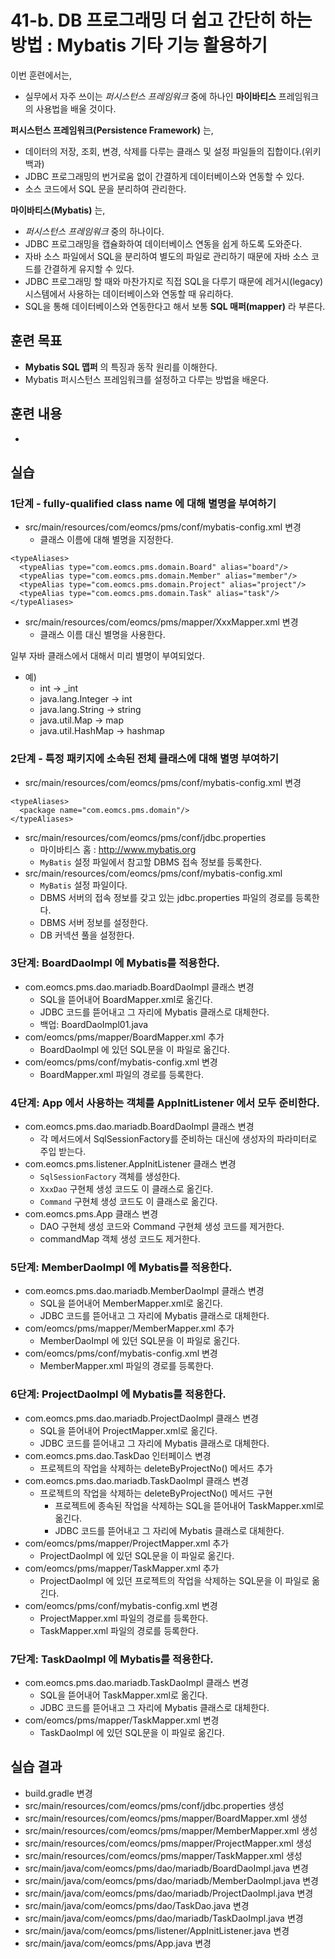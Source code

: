 # 41-b. DB 프로그래밍 더 쉽고 간단히 하는 방법 : Mybatis 기타 기능 활용하기

이번 훈련에서는,
- 실무에서 자주 쓰이는 *퍼시스턴스 프레임워크* 중에 하나인 **마이바티스** 프레임워크의 사용법을 배울 것이다.

**퍼시스턴스 프레임워크(Persistence Framework)** 는,
- 데이터의 저장, 조회, 변경, 삭제를 다루는 클래스 및 설정 파일들의 집합이다.(위키백과)
- JDBC 프로그래밍의 번거로움 없이 간결하게 데이터베이스와 연동할 수 있다.
- 소스 코드에서 SQL 문을 분리하여 관리한다.

**마이바티스(Mybatis)** 는,
- *퍼시스턴스 프레임워크* 중의 하나이다.
- JDBC 프로그래밍을 캡슐화하여 데이터베이스 연동을 쉽게 하도록 도와준다.
- 자바 소스 파일에서 SQL을 분리하여 별도의 파일로 관리하기 때문에
  자바 소스 코드를 간결하게 유지할 수 있다.
- JDBC 프로그래밍 할 때와 마찬가지로 직접 SQL을 다루기 때문에
  레거시(legacy) 시스템에서 사용하는 데이터베이스와 연동할 때 유리하다.
- SQL을 통해 데이터베이스와 연동한다고 해서 보통 **SQL 매퍼(mapper)** 라 부른다.

## 훈련 목표
- **Mybatis SQL 맵퍼** 의 특징과 동작 원리를 이해한다.
- Mybatis 퍼시스턴스 프레임워크를 설정하고 다루는 방법을 배운다.

## 훈련 내용
-

## 실습

### 1단계 - fully-qualified class name 에 대해 별명을 부여하기

- src/main/resources/com/eomcs/pms/conf/mybatis-config.xml 변경
  - 클래스 이름에 대해 별명을 지정한다.
```
<typeAliases>
  <typeAlias type="com.eomcs.pms.domain.Board" alias="board"/>
  <typeAlias type="com.eomcs.pms.domain.Member" alias="member"/>
  <typeAlias type="com.eomcs.pms.domain.Project" alias="project"/>
  <typeAlias type="com.eomcs.pms.domain.Task" alias="task"/>
</typeAliases>
```
- src/main/resources/com/eomcs/pms/mapper/XxxMapper.xml 변경
  - 클래스 이름 대신 별명을 사용한다.

일부 자바 클래스에서 대해서 미리 별명이 부여되었다.
- 예)
  - int -> _int
  - java.lang.Integer -> int
  - java.lang.String -> string
  - java.util.Map -> map
  - java.util.HashMap -> hashmap

### 2단계 - 특정 패키지에 소속된 전체 클래스에 대해 별명 부여하기

- src/main/resources/com/eomcs/pms/conf/mybatis-config.xml 변경
```
<typeAliases>
  <package name="com.eomcs.pms.domain"/>
</typeAliases>
```

- src/main/resources/com/eomcs/pms/conf/jdbc.properties
  - 마이바티스 홈 : <http://www.mybatis.org>
  - `MyBatis` 설정 파일에서 참고할 DBMS 접속 정보를 등록한다.
- src/main/resources/com/eomcs/pms/conf/mybatis-config.xml
  - `MyBatis` 설정 파일이다.
  - DBMS 서버의 접속 정보를 갖고 있는 jdbc.properties 파일의 경로를 등록한다.
  - DBMS 서버 정보를 설정한다.
  - DB 커넥션 풀을 설정한다.


### 3단계: BoardDaoImpl 에 Mybatis를 적용한다.

- com.eomcs.pms.dao.mariadb.BoardDaoImpl 클래스 변경
  - SQL을 뜯어내어 BoardMapper.xml로 옮긴다.
  - JDBC 코드를 뜯어내고 그 자리에 Mybatis 클래스로 대체한다.
  - 백업: BoardDaoImpl01.java
- com/eomcs/pms/mapper/BoardMapper.xml 추가
  - BoardDaoImpl 에 있던 SQL문을 이 파일로 옮긴다.
- com/eomcs/pms/conf/mybatis-config.xml 변경
  - BoardMapper.xml 파일의 경로를 등록한다.

### 4단계: App 에서 사용하는 객체를 AppInitListener 에서 모두 준비한다.

- com.eomcs.pms.dao.mariadb.BoardDaoImpl 클래스 변경
  - 각 메서드에서 SqlSessionFactory를 준비하는 대신에 생성자의 파라미터로 주입 받는다.
- com.eomcs.pms.listener.AppInitListener 클래스 변경
  - `SqlSessionFactory` 객체를 생성한다.
  - `XxxDao` 구현체 생성 코드도 이 클래스로 옮긴다.
  - `Command` 구현체 생성 코드도 이 클래스로 옮긴다.
- com.eomcs.pms.App 클래스 변경
  - DAO 구현체 생성 코드와 Command 구현체 생성 코드를 제거한다.
  - commandMap 객체 생성 코드도 제거한다.

### 5단계: MemberDaoImpl 에 Mybatis를 적용한다.

- com.eomcs.pms.dao.mariadb.MemberDaoImpl 클래스 변경
  - SQL을 뜯어내어 MemberMapper.xml로 옮긴다.
  - JDBC 코드를 뜯어내고 그 자리에 Mybatis 클래스로 대체한다.
- com/eomcs/pms/mapper/MemberMapper.xml 추가
  - MemberDaoImpl 에 있던 SQL문을 이 파일로 옮긴다.
- com/eomcs/pms/conf/mybatis-config.xml 변경
  - MemberMapper.xml 파일의 경로를 등록한다.

### 6단계: ProjectDaoImpl 에 Mybatis를 적용한다.

- com.eomcs.pms.dao.mariadb.ProjectDaoImpl 클래스 변경
  - SQL을 뜯어내어 ProjectMapper.xml로 옮긴다.
  - JDBC 코드를 뜯어내고 그 자리에 Mybatis 클래스로 대체한다.
- com.eomcs.pms.dao.TaskDao 인터페이스 변경
  - 프로젝트의 작업을 삭제하는 deleteByProjectNo() 메서드 추가
- com.eomcs.pms.dao.mariadb.TaskDaoImpl 클래스 변경
  - 프로젝트의 작업을 삭제하는 deleteByProjectNo() 메서드 구현
    - 프로젝트에 종속된 작업을 삭제하는 SQL을 뜯어내어 TaskMapper.xml로 옮긴다.
    - JDBC 코드를 뜯어내고 그 자리에 Mybatis 클래스로 대체한다.
- com/eomcs/pms/mapper/ProjectMapper.xml 추가
  - ProjectDaoImpl 에 있던 SQL문을 이 파일로 옮긴다.
- com/eomcs/pms/mapper/TaskMapper.xml 추가
  - ProjectDaoImpl 에 있던 프로젝트의 작업을 삭제하는 SQL문을 이 파일로 옮긴다.
- com/eomcs/pms/conf/mybatis-config.xml 변경
  - ProjectMapper.xml 파일의 경로를 등록한다.
  - TaskMapper.xml 파일의 경로를 등록한다.

### 7단계: TaskDaoImpl 에 Mybatis를 적용한다.

- com.eomcs.pms.dao.mariadb.TaskDaoImpl 클래스 변경
  - SQL을 뜯어내어 TaskMapper.xml로 옮긴다.
  - JDBC 코드를 뜯어내고 그 자리에 Mybatis 클래스로 대체한다.
- com/eomcs/pms/mapper/TaskMapper.xml 변경
  - TaskDaoImpl 에 있던 SQL문을 이 파일로 옮긴다.


## 실습 결과
- build.gradle 변경
- src/main/resources/com/eomcs/pms/conf/jdbc.properties 생성
- src/main/resources/com/eomcs/pms/mapper/BoardMapper.xml 생성
- src/main/resources/com/eomcs/pms/mapper/MemberMapper.xml 생성
- src/main/resources/com/eomcs/pms/mapper/ProjectMapper.xml 생성
- src/main/resources/com/eomcs/pms/mapper/TaskMapper.xml 생성
- src/main/java/com/eomcs/pms/dao/mariadb/BoardDaoImpl.java 변경
- src/main/java/com/eomcs/pms/dao/mariadb/MemberDaoImpl.java 변경
- src/main/java/com/eomcs/pms/dao/mariadb/ProjectDaoImpl.java 변경
- src/main/java/com/eomcs/pms/dao/TaskDao.java 변경
- src/main/java/com/eomcs/pms/dao/mariadb/TaskDaoImpl.java 변경
- src/main/java/com/eomcs/pms/listener/AppInitListener.java 변경
- src/main/java/com/eomcs/pms/App.java 변경

